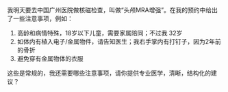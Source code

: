 
我明天要去中国广州医院做核磁检查，叫做“头颅MRA增强”。在我的预约中给出了一些注意事项，例如：
1. 高龄和病情特殊，18岁以下儿童，需要家属陪同；不过我 32岁
2. 如体内有植入电子/金属物件，请告知医生；我右手掌内有打钉子，因为2年前的骨折
3. 避免穿有金属物体的衣服

这些是常规的，我还需要哪些注意事项，请你提供专业医学，清晰，结构化的建议？
